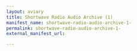 ```yaml
---
layout: aviary
title: Shortwave Radio Audio Archive (1)
manifest_name: shortwave-radio-audio-archive-1-
permalink: shortwave-radio-audio-archive-1-
external_manifest_url: 

---
```

<!-- Add an essay or interpretive material below this line,
using HTML or markdown.  Do not modify this file above this line -->
